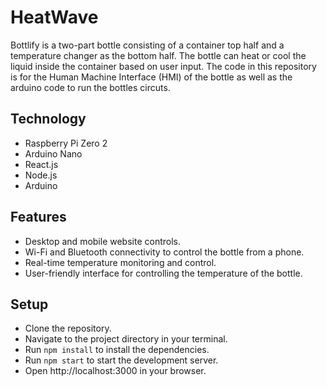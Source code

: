 # HeatWave

Bottlify is a two-part bottle consisting of a container top half and a temperature changer as the bottom half. The bottle can heat or cool the liquid inside the container based on user input. The code in this repository is for the Human Machine Interface (HMI) of the bottle as well as the arduino code to run the bottles circuts.

## Technology

- Raspberry Pi Zero 2
- Arduino Nano
- React.js
- Node.js
- Arduino

## Features

- Desktop and mobile website controls.
- Wi-Fi and Bluetooth connectivity to control the bottle from a phone.
- Real-time temperature monitoring and control.
- User-friendly interface for controlling the temperature of the bottle.

## Setup

- Clone the repository.
- Navigate to the project directory in your terminal.
- Run `npm install` to install the dependencies.
- Run `npm start` to start the development server.
- Open http://localhost:3000 in your browser.

